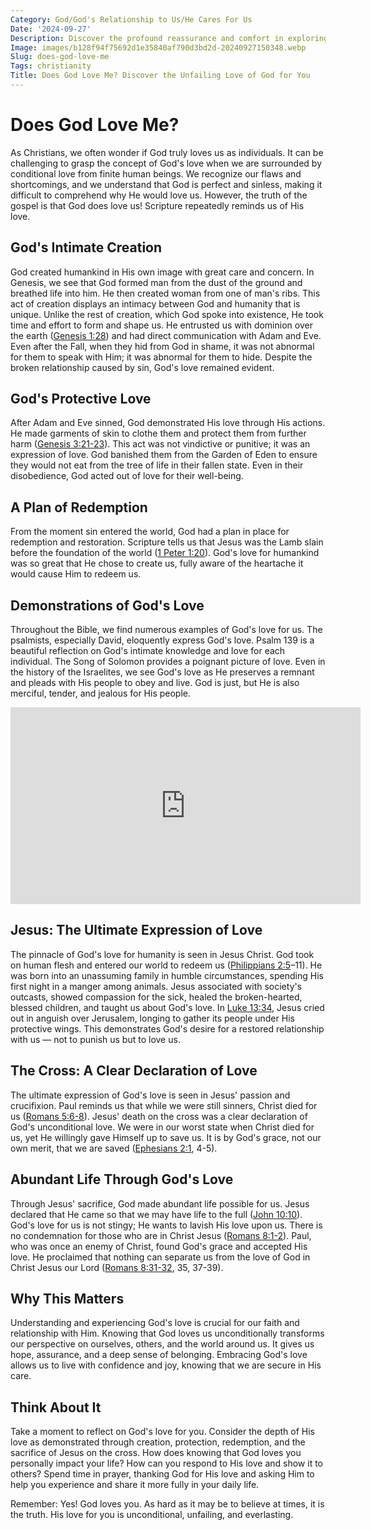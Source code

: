 ```yaml
---
Category: God/God's Relationship to Us/He Cares For Us
Date: '2024-09-27'
Description: Discover the profound reassurance and comfort in exploring the question, "Does God love me?", as we delve into the nature of divine love and its significance in our lives.
Image: images/b128f94f75692d1e35840af790d3bd2d-20240927150348.webp
Slug: does-god-love-me
Tags: christianity
Title: Does God Love Me? Discover the Unfailing Love of God for You
---
```


# Does God Love Me?

As Christians, we often wonder if God truly loves us as individuals. It can be challenging to grasp the concept of God's love when we are surrounded by conditional love from finite human beings. We recognize our flaws and shortcomings, and we understand that God is perfect and sinless, making it difficult to comprehend why He would love us. However, the truth of the gospel is that God does love us! Scripture repeatedly reminds us of His love.

## God's Intimate Creation

God created humankind in His own image with great care and concern. In Genesis, we see that God formed man from the dust of the ground and breathed life into him. He then created woman from one of man's ribs. This act of creation displays an intimacy between God and humanity that is unique. Unlike the rest of creation, which God spoke into existence, He took time and effort to form and shape us. He entrusted us with dominion over the earth ([Genesis 1:28](https://www.bibleref.com/Genesis/1/Genesis-1-28.html)) and had direct communication with Adam and Eve. Even after the Fall, when they hid from God in shame, it was not abnormal for them to speak with Him; it was abnormal for them to hide. Despite the broken relationship caused by sin, God's love remained evident.

## God's Protective Love

After Adam and Eve sinned, God demonstrated His love through His actions. He made garments of skin to clothe them and protect them from further harm ([Genesis 3:21-23](https://www.bibleref.com/Genesis/3/Genesis-3-21.html)). This act was not vindictive or punitive; it was an expression of love. God banished them from the Garden of Eden to ensure they would not eat from the tree of life in their fallen state. Even in their disobedience, God acted out of love for their well-being.

## A Plan of Redemption

From the moment sin entered the world, God had a plan in place for redemption and restoration. Scripture tells us that Jesus was the Lamb slain before the foundation of the world ([1 Peter 1:20](https://www.bibleref.com/1-Peter/1/1-Peter-1-20.html)). God's love for humankind was so great that He chose to create us, fully aware of the heartache it would cause Him to redeem us.

## Demonstrations of God's Love

Throughout the Bible, we find numerous examples of God's love for us. The psalmists, especially David, eloquently express God's love. Psalm 139 is a beautiful reflection on God's intimate knowledge and love for each individual. The Song of Solomon provides a poignant picture of love. Even in the history of the Israelites, we see God's love as He preserves a remnant and pleads with His people to obey and live. God is just, but He is also merciful, tender, and jealous for His people.


<iframe width="560" height="315" src="https://www.youtube.com/embed/QPywCD-TSd0" frameborder="0" allow="autoplay; encrypted-media" allowfullscreen></iframe>


## Jesus: The Ultimate Expression of Love

The pinnacle of God's love for humanity is seen in Jesus Christ. God took on human flesh and entered our world to redeem us ([Philippians 2:5](https://www.bibleref.com/Philippians/2/Philippians-2-5.html)–11). He was born into an unassuming family in humble circumstances, spending His first night in a manger among animals. Jesus associated with society's outcasts, showed compassion for the sick, healed the broken-hearted, blessed children, and taught us about God's love. In [Luke 13:34](https://www.bibleref.com/Luke/13/Luke-13-34.html), Jesus cried out in anguish over Jerusalem, longing to gather its people under His protective wings. This demonstrates God's desire for a restored relationship with us — not to punish us but to love us.

## The Cross: A Clear Declaration of Love

The ultimate expression of God's love is seen in Jesus' passion and crucifixion. Paul reminds us that while we were still sinners, Christ died for us ([Romans 5:6-8](https://www.bibleref.com/Romans/5/Romans-5-6.html)). Jesus' death on the cross was a clear declaration of God's unconditional love. We were in our worst state when Christ died for us, yet He willingly gave Himself up to save us. It is by God's grace, not our own merit, that we are saved ([Ephesians 2:1](https://www.bibleref.com/Ephesians/2/Ephesians-2-1.html), 4-5).

## Abundant Life Through God's Love

Through Jesus' sacrifice, God made abundant life possible for us. Jesus declared that He came so that we may have life to the full ([John 10:10](https://www.bibleref.com/John/10/John-10-10.html)). God's love for us is not stingy; He wants to lavish His love upon us. There is no condemnation for those who are in Christ Jesus ([Romans 8:1-2](https://www.bibleref.com/Romans/8/Romans-8-1.html)). Paul, who was once an enemy of Christ, found God's grace and accepted His love. He proclaimed that nothing can separate us from the love of God in Christ Jesus our Lord ([Romans 8:31-32](https://www.bibleref.com/Romans/8/Romans-8-31.html), 35, 37-39).

## Why This Matters

Understanding and experiencing God's love is crucial for our faith and relationship with Him. Knowing that God loves us unconditionally transforms our perspective on ourselves, others, and the world around us. It gives us hope, assurance, and a deep sense of belonging. Embracing God's love allows us to live with confidence and joy, knowing that we are secure in His care.

## Think About It

Take a moment to reflect on God's love for you. Consider the depth of His love as demonstrated through creation, protection, redemption, and the sacrifice of Jesus on the cross. How does knowing that God loves you personally impact your life? How can you respond to His love and show it to others? Spend time in prayer, thanking God for His love and asking Him to help you experience and share it more fully in your daily life.

Remember: Yes! God loves you. As hard as it may be to believe at times, it is the truth. His love for you is unconditional, unfailing, and everlasting.